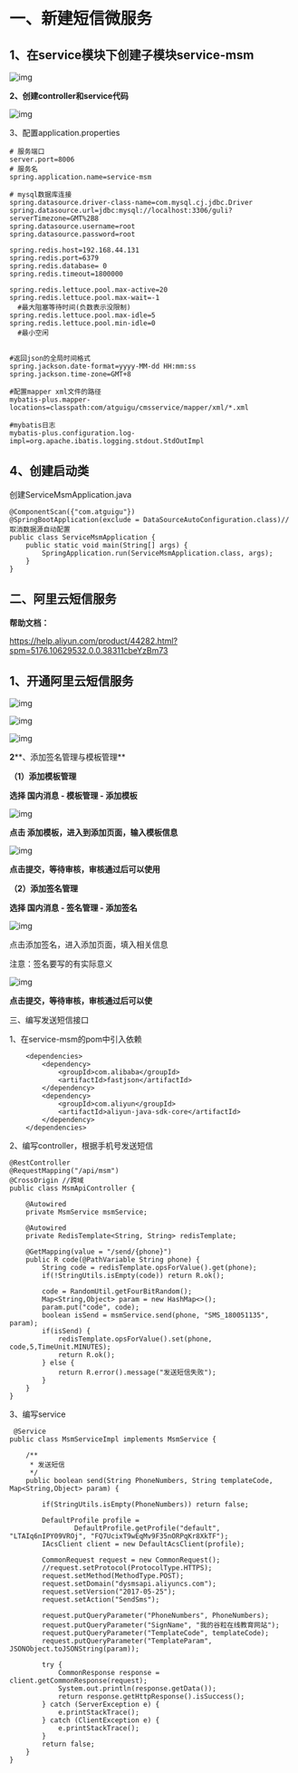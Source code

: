 # 一、新建短信微服务

## 1、在service模块下创建子模块service-msm

![img](./assets/2dc299ba-e430-44ec-a7a8-1b1a2e7e259d.png)

**2、创建controller和service代码**

![img](./assets/13227435-da1e-44cd-bc92-50839ab5d3ed.png)

3、配置application.properties

```
# 服务端口
server.port=8006
# 服务名
spring.application.name=service-msm

# mysql数据库连接
spring.datasource.driver-class-name=com.mysql.cj.jdbc.Driver
spring.datasource.url=jdbc:mysql://localhost:3306/guli?serverTimezone=GMT%2B8
spring.datasource.username=root
spring.datasource.password=root

spring.redis.host=192.168.44.131
spring.redis.port=6379
spring.redis.database= 0
spring.redis.timeout=1800000

spring.redis.lettuce.pool.max-active=20
spring.redis.lettuce.pool.max-wait=-1
  #最大阻塞等待时间(负数表示没限制)
spring.redis.lettuce.pool.max-idle=5
spring.redis.lettuce.pool.min-idle=0
  #最小空闲


#返回json的全局时间格式
spring.jackson.date-format=yyyy-MM-dd HH:mm:ss
spring.jackson.time-zone=GMT+8

#配置mapper xml文件的路径
mybatis-plus.mapper-locations=classpath:com/atguigu/cmsservice/mapper/xml/*.xml

#mybatis日志
mybatis-plus.configuration.log-impl=org.apache.ibatis.logging.stdout.StdOutImpl
```

## 4、创建启动类

创建ServiceMsmApplication.java

```
@ComponentScan({"com.atguigu"})
@SpringBootApplication(exclude = DataSourceAutoConfiguration.class)//取消数据源自动配置
public class ServiceMsmApplication {
    public static void main(String[] args) {
        SpringApplication.run(ServiceMsmApplication.class, args);
    }
}
```

## 二、阿里云短信服务

**帮助文档：**

https://help.aliyun.com/product/44282.html?spm=5176.10629532.0.0.38311cbeYzBm73

## 1、开通阿里云短信服务

![img](./assets/6fd9656b-297f-45f6-9568-352beb2f19cf.png)

![img](./assets/04405f08-1a00-47e5-bde4-3eec728391af.jpg)

![img](./assets/fd68e242-b642-4d74-a794-7046b3237e7b.png)

**2****、添加签名管理与模板管理**

**（1）添加模板管理**

**选择 国内消息 - 模板管理 - 添加模板**

![img](./assets/84a3a870-96c0-4e7a-9390-df2fc9d49247.png)

**点击 添加模板，进入到添加页面，输入模板信息**

![img](./assets/80f24f53-9c88-4230-89c1-62c5197beb4f.png)

**点击提交，等待审核，审核通过后可以使用**

**（2）添加签名管理**

**选择 国内消息 - 签名管理 - 添加签名**

![img](./assets/30f13eed-acd0-4397-84b6-c14c46140aec.png)

点击添加签名，进入添加页面，填入相关信息

注意：签名要写的有实际意义

![img](./assets/438edee5-94bd-461a-8d63-2773edeeee7c.png)

**点击提交，等待审核，审核通过后可以使**

三、编写发送短信接口

1、在service-msm的pom中引入依赖

```
    <dependencies>
        <dependency>
            <groupId>com.alibaba</groupId>
            <artifactId>fastjson</artifactId>
        </dependency>
        <dependency>
            <groupId>com.aliyun</groupId>
            <artifactId>aliyun-java-sdk-core</artifactId>
        </dependency>
    </dependencies>
```

2、编写controller，根据手机号发送短信

```
@RestController
@RequestMapping("/api/msm")
@CrossOrigin //跨域
public class MsmApiController {

    @Autowired
    private MsmService msmService;

    @Autowired
    private RedisTemplate<String, String> redisTemplate;

    @GetMapping(value = "/send/{phone}")
    public R code(@PathVariable String phone) {
        String code = redisTemplate.opsForValue().get(phone);
        if(!StringUtils.isEmpty(code)) return R.ok();

        code = RandomUtil.getFourBitRandom();
        Map<String,Object> param = new HashMap<>();
        param.put("code", code);
        boolean isSend = msmService.send(phone, "SMS_180051135", param);
        if(isSend) {
            redisTemplate.opsForValue().set(phone, code,5,TimeUnit.MINUTES);
            return R.ok();
        } else {
            return R.error().message("发送短信失败");
        }
    }
}
```

3、编写service

```
 @Service
public class MsmServiceImpl implements MsmService {

    /**
     * 发送短信
     */
    public boolean send(String PhoneNumbers, String templateCode, Map<String,Object> param) {

        if(StringUtils.isEmpty(PhoneNumbers)) return false;

        DefaultProfile profile =
                DefaultProfile.getProfile("default", "LTAIq6nIPY09VROj", "FQ7UcixT9wEqMv9F35nORPqKr8XkTF");
        IAcsClient client = new DefaultAcsClient(profile);

        CommonRequest request = new CommonRequest();
        //request.setProtocol(ProtocolType.HTTPS);
        request.setMethod(MethodType.POST);
        request.setDomain("dysmsapi.aliyuncs.com");
        request.setVersion("2017-05-25");
        request.setAction("SendSms");

        request.putQueryParameter("PhoneNumbers", PhoneNumbers);
        request.putQueryParameter("SignName", "我的谷粒在线教育网站");
        request.putQueryParameter("TemplateCode", templateCode);
        request.putQueryParameter("TemplateParam", JSONObject.toJSONString(param));

        try {
            CommonResponse response = client.getCommonResponse(request);
            System.out.println(response.getData());
            return response.getHttpResponse().isSuccess();
        } catch (ServerException e) {
            e.printStackTrace();
        } catch (ClientException e) {
            e.printStackTrace();
        }
        return false;
    }
}
```
